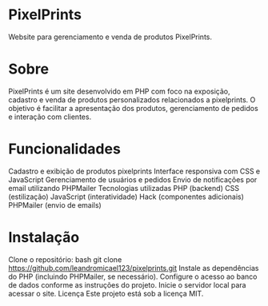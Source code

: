 # PixelPrints
Website para gerenciamento e venda de produtos PixelPrints.

# Sobre
PixelPrints é um site desenvolvido em PHP com foco na exposição, cadastro e venda de produtos personalizados relacionados a pixelprints. O objetivo é facilitar a apresentação dos produtos, gerenciamento de pedidos e interação com clientes.

# Funcionalidades
Cadastro e exibição de produtos pixelprints
Interface responsiva com CSS e JavaScript
Gerenciamento de usuários e pedidos
Envio de notificações por email utilizando PHPMailer
Tecnologias utilizadas
PHP (backend)
CSS (estilização)
JavaScript (interatividade)
Hack (componentes adicionais)
PHPMailer (envio de emails)
# Instalação
Clone o repositório:
bash
git clone https://github.com/leandromicael123/pixelprints.git
Instale as dependências do PHP (incluindo PHPMailer, se necessário).
Configure o acesso ao banco de dados conforme as instruções do projeto.
Inicie o servidor local para acessar o site.
Licença
Este projeto está sob a licença MIT.
